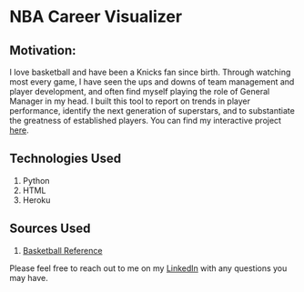 # NBA Career Visualizer
## Motivation:
I love basketball and have been a Knicks fan since birth. Through watching most every game, I have seen the ups and downs of team management and player development, and often find myself playing the role of General Manager in my head. I built this tool to report on trends in player performance, identify the next generation of superstars, and to substantiate the greatness of established players. You can find my interactive project [here](https://nba-career-visualizer.herokuapp.com/).
## Technologies Used
1. Python
2. HTML
3. Heroku
## Sources Used
1. [Basketball Reference](https://www.basketball-reference.com/)


Please feel free to reach out to me on my [LinkedIn](https://www.linkedin.com/in/peter-einstein-cfa/) with any questions you may have.
